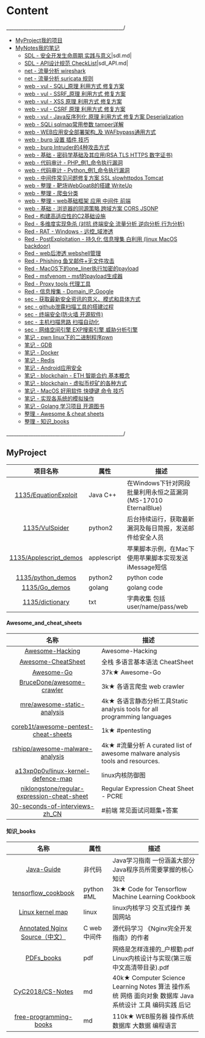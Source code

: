 # Content

________________________________________________/

- [MyProject我的项目](#myproject)
- [MyNotes我的笔记](#mynotes)
    + [SDL - 安全开发生命周期 实践与意义](sdl.md)|sdl.md|
    + [SDL - API设计规范 CheckList](sdl_API.md)|sdl_API.md|
    + [net - 流量分析 wireshark](net_wireshark.md)
    + [net - 流量分析 suricata 规则](net_suricata.md)
    + [web - vul - SQLi_原理 利用方式 修复方案](web_vul_sqli.md)
    + [web - vul - SSRF_原理 利用方式 修复方案](web_vul_SSRF.md)
    + [web - vul - XSS  原理 利用方式 修复方案](web_vul_XSS.md)
    + [web - vul - CSRF 原理 利用方式 修复方案](web_vul_CSRF.md)
    + [web - vul - Java反序列化 原理 利用方式 修复方案 Deserialization](web_vul_Deserialization.md)
    + [web - SQLi sqlmap常用参数 tamper详解](sec_sqlmap.md)
    + [web - WEB应用安全部署架构_及 WAFbypass通用方式](web_WAF_bypass.md)
    + [web - burp 设置 插件 技巧](web_x_burp.md)
    + [web - burp Intruder的4种攻击方式](web_x_burp_Intruder.md)
    + [web - 基础 - 密码学基础及其应用(RSA TLS HTTPS 数字证书)](web_x_https_tls.md)
    + [web - 代码审计 - PHP_例1_命令执行漏洞](web_code_audit_PHP.md)
    + [web - 代码审计 - Python_例1_命令执行漏洞](web_code_audit_Python.md)
    + [web - 中间件常见问题修复方案 SSL slowhttpdos Tomcat](web_vul_mid_SSL_slowhttpdos.md)
    + [web - 整理 - 靶场WebGoat8的搭建 WriteUp](z_web_webgoat.md)
    + [web - 整理 - 爬虫分类](z_web_crawl.md)
    + [web - 整理 - web基础框架 应用 中间件 前端](web_apps.md)
    + [web - 基础 - 浏览器的同源策略 跨域方案 CORS JSONP](web_x_SOP.md)
    + [Red - 构建高适应性的C2基础设施](sec_C2.md)
    + [Red - 多维度实现免杀 (对抗 终端安全 流量分析 逆向分析 行为分析)](sec_evasion.md) 
    + [Red - RAT - Windows - 远控_域渗透](sec_RAT.md)
    + [Red - PostExploitation - 持久化 信息搜集 白利用 (linux MacOS backdoor)](sec_RAT_post_exploitation.md)
    + [Red - web后渗透 webshell管理](sec_webshell.md)
    + [Red - Phishing 鱼叉邮件+无文件攻击](sec_Phishing.md)
    + [Red - MacOS下的one_liner执行加密的payload](sec_mac_encryption_one_liner.md)
    + [Red - msfvenom - msf的payload生成器](sec_msfvenom.md)
    + [Red - Proxy tools 代理工具](sec_proxy.md)
    + [Red - 信息搜集 - Domain_IP_Google](sec_info_gathering.md)
    + [sec - 获取最新安全资讯的意义、模式和具体方式](sec_get_news.md)
    + [sec - github泄露扫描工具的搭建过程](sec_github_scan.md)
    + [sec - 终端安全(防火墙 开源软件)](sec_endpoint.md)
    + [sec - 主机扫描思路 扫描自动化](host_sec_port_service_exp.md)
    + [sec - 网络空间引擎 EXP搜索引擎 威胁分析引擎](sec_websites.md)
    + [笔记 - pwn linux下的二进制程序pwn](note_bin_pwn.md)
    + [笔记 - GDB](note_bin_GDB.md)
    + [笔记 - Docker](note_Docker.md)
    + [笔记 - Redis](note_DB_redis.md)
    + [笔记 - Android应用安全](note_sec_android.md)
    + [笔记 - blockchain - ETH 智能合约 基本概念](blockchain_SmartContracts.md)
    + [笔记 - blockchain - 虚拟币挖矿的各种方式](blockchain_mining.md)
    + [笔记 - MacOS 好用软件 快捷键 命令 技巧](z_command_Mac.md)
    + [笔记 - 实现各系统的模拟操作](z_auto_operation.md)
    + [笔记 - Golang 学习项目 开源图书](note_Golang.md)
    + [整理 - Awesome & cheat sheets](#awesome_and_cheat_sheets)
    + [整理 - 知识_books](#知识_books)

    
________________________________________________/

## MyProject

|项目名称|属性|描述|
|:-------------:|--|-----|
|[1135/EquationExploit](https://github.com/1135/EquationExploit)|Java C++|在Windows下针对网段批量利用永恒之蓝漏洞(MS-17010 EternalBlue) |
|[1135/VulSpider](https://github.com/1135/VulSpider)|python2|后台持续运行，获取最新漏洞及每日简报，发送邮件给安全人员|
|[1135/Applescript_demos](https://github.com/1135/Applescript_demos)|applescript|苹果脚本示例，在Mac下使用苹果脚本实现发送iMessage短信|
|[1135/python_demos](https://github.com/1135/python_demos)|python2|python code|
|[1135/Go_demos](https://github.com/1135/Go_demos)|golang|golang code|
|[1135/dictionary](https://github.com/1135/dictionary)|txt|字典收集 包括user/name/pass/web|

#### Awesome_and_cheat_sheets

|名称|描述|
|:-------------:|-----|
|[Awesome-Hacking](https://github.com/Hack-with-Github/Awesome-Hacking)|Awesome-Hacking|
|[Awesome-CheatSheet](https://github.com/wxyyxc1992/Awesome-CheatSheet)|全栈 多语言基本语法 CheatSheet|
|[Awesome-Go](https://github.com/avelino/awesome-go)|37k★ Awesome-Go|
|[BruceDone/awesome-crawler](https://github.com/BruceDone/awesome-crawler)|3k★ 各语言爬虫 web crawler|
|[mre/awesome-static-analysis](https://github.com/mre/awesome-static-analysis)|4k★ 各语言静态分析工具Static analysis tools for all programming languages|
|[coreb1t/awesome-pentest-cheat-sheets](https://github.com/coreb1t/awesome-pentest-cheat-sheets)|1k★ #pentesting |
|[rshipp/awesome-malware-analysis](https://github.com/rshipp/awesome-malware-analysis)|4k★ #流量分析 A curated list of awesome malware analysis tools and resources.|
|[a13xp0p0v/linux-kernel-defence-map](https://github.com/a13xp0p0v/linux-kernel-defence-map)|linux内核防御图|
|[niklongstone/regular-expression-cheat-sheet](https://github.com/niklongstone/regular-expression-cheat-sheet)|Regular Expression Cheat Sheet - PCRE|
|[30-seconds-of-interviews-zh_CN](https://github.com/b3log/30-seconds-of-interviews-zh_CN)|#前端 常见面试问题集+答案|

#### 知识_books

|名称|属性|描述|
|:-------------:|--|-----|
|[Java-Guide](https://github.com/Snailclimb/Java-Guide)|非代码|Java学习指南 一份涵盖大部分Java程序员所需要掌握的核心知识|
|[tensorflow_cookbook](https://github.com/nfmcclure/tensorflow_cookbook)|python #ML|3k★ Code for Tensorflow Machine Learning Cookbook |
|[Linux kernel map](http://www.makelinux.net/kernel_map/)|linux|linux内核学习 交互式操作 美国网站|
|[Annotated Nginx Source（中文）](https://github.com/chronolaw/annotated_nginx)|C web中间件|源代码学习 《Nginx完全开发指南》的作者 |
|[PDFs_books](https://github.com/tongxurt/pdfs)|pdf|网络是怎样连接的_户根勤.pdf Linux内核设计与实现(第三版中文高清带目录).pdf|
|[CyC2018/CS-Notes](https://github.com/CyC2018/CS-Notes)|md|40k★ Computer Science Learning Notes 算法 操作系统 网络 面向对象 数据库 Java 系统设计 工具 编码实践 后记|
|[free-programming-books](https://github.com/EbookFoundation/free-programming-books/blob/master/free-programming-books-zh.md)|md|110k★ WEB服务器 操作系统 数据库 大数据 编程语言|
